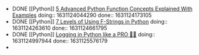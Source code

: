 - DONE [[Python]] [5 Advanced Python Function Concepts Explained With Examples](https://betterprogramming.pub/5-advanced-python-function-concepts-explained-with-examples-dcf10389ac9a)
  doing:: 1631124044290
  done:: 1631124173105
- DONE [[Python]] [7 Levels of Using F-Strings in Python](https://python.plainenglish.io/7-levels-of-using-f-strings-in-python-99b11707d14b)
  doing:: 1631124263610
  done:: 1631124661795
- DONE [[Python]] [Logging in Python like a PRO 🐍🌴](https://blog.guilatrova.dev/how-to-log-in-python-like-a-pro/)
  doing:: 1631124997944
  done:: 1631125576179
-